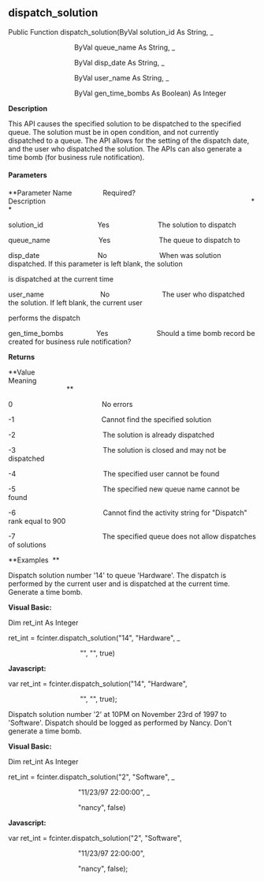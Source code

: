 dispatch_solution
-----------------

Public Function dispatch_solution(ByVal solution_id As String, _

                                  ByVal queue_name As String, _

                                  ByVal disp_date As String, _

                                  ByVal user_name As String, _

                                  ByVal gen_time_bombs As Boolean) As Integer

**Description**

This API causes the specified solution to be dispatched to the specified queue. The solution must be in open condition, and not currently dispatched to a queue. The API allows for the setting of the dispatch date, and the user who dispatched the solution. The APIs can also generate a time bomb (for business rule notification).

#### Parameters
**Parameter Name                Required?             Description                                                                                                          **

solution_id                            Yes                         The solution to dispatch

queue_name                         Yes                         The queue to dispatch to

disp_date                              No                           When was solution dispatched. If this parameter is left blank, the solution

is dispatched at the current time

user_name                             No                           The user who dispatched the solution. If left blank, the current user

performs the dispatch

gen_time_bombs                 Yes                         Should a time bomb record be created for business rule notification?

**Returns**

**Value                                     Meaning                                                                                                                                               **

0                                              No errors

-1                                             Cannot find the specified solution

-2                                             The solution is already dispatched

-3                                             The solution is closed and may not be dispatched

-4                                             The specified user cannot be found

-5                                             The specified new queue name cannot be found

-6                                             Cannot find the activity string for "Dispatch" rank equal to 900

-7                                             The specified queue does not allow dispatches of solutions

**Examples  **

 Dispatch solution number '14' to queue 'Hardware'. The dispatch is performed by the current user and is dispatched at the current time. Generate a time bomb.

**Visual Basic:**

Dim ret_int As Integer

ret_int = fcinter.dispatch_solution("14", "Hardware", _

                                     "", "", true)

**Javascript:**

var ret_int = fcinter.dispatch_solution("14", "Hardware",

                                     "", "", true);

 Dispatch solution number '2' at 10PM on November 23rd of 1997 to 'Software'. Dispatch should be logged as performed by Nancy. Don't generate a time bomb.

**Visual Basic:**

Dim ret_int As Integer

ret_int = fcinter.dispatch_solution("2", "Software", _

                                    "11/23/97 22:00:00", _

                                    "nancy", false)

**Javascript:**

var ret_int = fcinter.dispatch_solution("2", "Software",

                                    "11/23/97 22:00:00",

                                    "nancy", false);